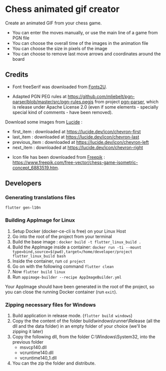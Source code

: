 # Chess animated gif creator

Create an animated GIF from your chess game.

* You can enter the moves manually, or use the main line of a game from PGN file
* You can choose the overall time of the images in the animation file
* You can choose the size in pixels of the image
* You can choose to remove last move arrows and coordinates around the board

## Credits

* Font freeSerif was downloaded from [Fonts2U](https://fr.fonts2u.com/download/free-serif.police).

* Adapted PGN PEG rules at https://github.com/mliebelt/pgn-parser/blob/master/src/pgn-rules.pegjs from project [pgn-parser](https://github.com/mliebelt/pgn-parser/blob/master/src/pgn-rules.pegjs), which is release under Apache License 2.0 (even if some elements - specially special kind of comments - have been removed).

Download some images from [Lucide](https://lucide.dev) :
- first_item : downloaded at https://lucide.dev/icon/chevron-first
- last_item : downloaded at https://lucide.dev/icon/chevron-last
- previous_item : downloaded at https://lucide.dev/icon/chevron-left
- next_item : downloaded at https://lucide.dev/icon/chevron-right

* Icon file has been downloaded from [Freepik](https://www.freepik.com) : https://www.freepik.com/free-vector/chess-game-isometric-concept_6883519.htm.

## Developers

### Generating translations files

`flutter gen-l10n`

### Building AppImage for Linux

1. Setup Docker (docker-ce-cli is free) on your Linux Host
2. Go into the root of the project from your terminal
3. Build the base image : `docker build -t flutter_linux_build .`
4. Build the AppImage inside a container: `docker run -ti --mount type=bind,source=$(pwd),target=/home/developer/project flutter_linux_build bash`
5. Inside the container, run `cd project`
6. Go on with the following command `flutter clean`
7. Now `flutter build linux`
8. Run `appimage-builder --recipe AppImageBuilder.yml`

Your AppImage should have been generated in the root of the project, so you can close the running Docker container (run `exit`).

### Zipping necessary files for Windows

1. Build application in release mode. (`flutter build windows`)
2. Copy the the content of the folder build\windows\runner\Release (all the dll and the data folder) in an empty  folder of your choice (we'll be zipping it later)
3. Copy the following dll, from the folder C:\Windows\System32, into the previous folder
    * msvcp140.dll
    * vcruntime140.dll
    * vcruntime140_1.dll
4. You can the zip the folder and distribute.
